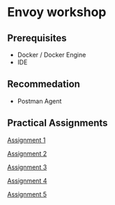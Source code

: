 # Envoy workshop

## Prerequisites
- Docker / Docker Engine
- IDE

## Recommedation
- Postman Agent 

## Practical Assignments
[Assignment 1](https://github.com/sebivenlo/esd-2024-envoy/tree/main/Workshop%20materials/Demo/Assignments/Assignment_1-L4_Envoy_Proxy_(TCP))

[Assignment 2](https://github.com/sebivenlo/esd-2024-envoy/tree/main/Workshop%20materials/Demo/Assignments/Assignment_2-L7_Envoy_Proxy-Basic_Setup)

[Assignment 3](https://github.com/sebivenlo/esd-2024-envoy/tree/main/Workshop%20materials/Demo/Assignments/Assignment_3-Advanced_Routing_with_Envoy)

[Assignment 4](https://github.com/sebivenlo/esd-2024-envoy/tree/main/Workshop%20materials/Demo/Assignments/Assignment_4-Circuit_Break_and_Retry_Policies)

[Assignment 5](https://github.com/sebivenlo/esd-2024-envoy/tree/main/Workshop%20materials/Demo/Assignments/Assignment_5-Observability)